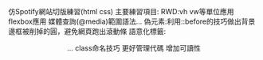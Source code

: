 仿Spotify網站切版練習(html css)
主要練習項目:
RWD:vh vw等單位應用 flexbox應用 媒體查詢(@media)範圍語法...
偽元素:利用::before的技巧做出背景邊框被削掉的圓，避免網頁跑出滾動條
語意化標籤:<header> <nav> <section> <footer>...
class命名技巧 更好管理代碼 增加可讀性
